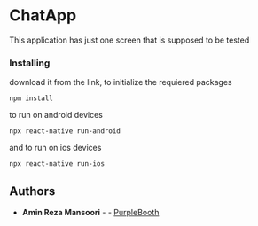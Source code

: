 # ChatApp
This application has just one screen that is supposed to be tested

### Installing

download it from the link, to initialize the requiered packages

```
npm install
```

to run on android devices

```
npx react-native run-android
```

and to run on ios devices
```
npx react-native run-ios
```

## Authors

* **Amin Reza Mansoori** -  - [PurpleBooth](https://github.com/aminmansoori)
